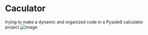 # Caculator
trying to make a dynamic and organized code in a Pyside6 calculator project
![image](https://github.com/user-attachments/assets/2a3fc2e9-d16b-4027-a1b0-0b1075ad53ab)


